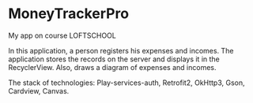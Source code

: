 # MoneyTrackerPro
My app on course LOFTSCHOOL

In this application, a person registers his expenses and incomes. The application stores the records on the server and displays it in the RecyclerView. Also, draws a diagram of expenses and incomes.

The stack of technologies: Play-services-auth, Retrofit2, OkHttp3, Gson, Cardview, Canvas.
